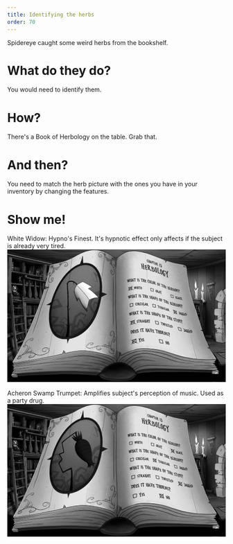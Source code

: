 ```yaml
---
title: Identifying the herbs
order: 70
---
```


Spidereye caught some weird herbs from the bookshelf.

# What do they do?
You would need to identify them.

# How?
There's a Book of Herbology on the table. Grab that.

# And then?
You need to match the herb picture with the ones you have in your inventory by changing the features.

# Show me!
White Widow: Hypno's Finest. It's hypnotic effect only affects if the subject is already very tired.
![White Widow](white_widow.jpg)

Acheron Swamp Trumpet: Amplifies subject's perception of music. Used as a party drug.
![Acheron Swamp Trumpet](black_trumpet.jpg)
